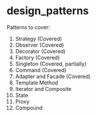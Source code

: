 # design_patterns

Patterns to cover:
1. Strategy (Covered)
2. Observer (Covered)
3. Decorator (Covered)
4. Factory (Covered)
5. Singleton (Covered, partially)
6. Command (Covered)
7. Adapter and Facade (Covered)
8. Template Method
9. Iterator and Composite
10. State
11. Proxy
12. Compound
